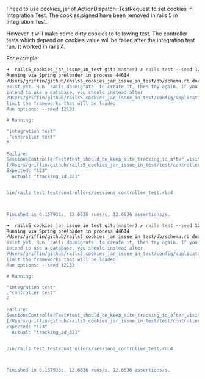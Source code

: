 I need to use cookies_jar of ActionDispatch::TestRequest to set cookies in Integration Test. The cookies.signed have been removed in rails 5 in Integration Test.

However it will make some dirty cookies to following test. 
The controller tests which depend on cookies value will be failed after the
integration test run. It worked in rails 4.

For example:

``` zsh
➜  rails5_cookies_jar_issue_in_test git:(master) ✗ rails test --seed 12133
Running via Spring preloader in process 44614
/Users/griffin/github/rails5_cookies_jar_issue_in_test/db/schema.rb doesn't
exist yet. Run `rails db:migrate` to create it, then try again. If you do not
intend to use a database, you should instead alter
/Users/griffin/github/rails5_cookies_jar_issue_in_test/config/application.rb to
limit the frameworks that will be loaded.
Run options: --seed 12133

# Running:

"integration test"
."controller test"
F

Failure:
SessionsControllerTest#test_should_be_keep_site_tracking_id_after_visit_login
[/Users/griffin/github/rails5_cookies_jar_issue_in_test/test/controllers/sessions_controller_test.rb:8]:
Expected: "123"
  Actual: "tracking_id_321"


bin/rails test test/controllers/sessions_controller_test.rb:4



Finished in 0.157933s, 12.6636 runs/s, 12.6636 assertions/s.
```

``` zsh
➜  rails5_cookies_jar_issue_in_test git:(master) ✗ rails test --seed 12133
Running via Spring preloader in process 44614
/Users/griffin/github/rails5_cookies_jar_issue_in_test/db/schema.rb doesn't
exist yet. Run `rails db:migrate` to create it, then try again. If you do not
intend to use a database, you should instead alter
/Users/griffin/github/rails5_cookies_jar_issue_in_test/config/application.rb to
limit the frameworks that will be loaded.
Run options: --seed 12133

# Running:

"integration test"
."controller test"
F

Failure:
SessionsControllerTest#test_should_be_keep_site_tracking_id_after_visit_login
[/Users/griffin/github/rails5_cookies_jar_issue_in_test/test/controllers/sessions_controller_test.rb:8]:
Expected: "123"
  Actual: "tracking_id_321"


bin/rails test test/controllers/sessions_controller_test.rb:4



Finished in 0.157933s, 12.6636 runs/s, 12.6636 assertions/s.
```

